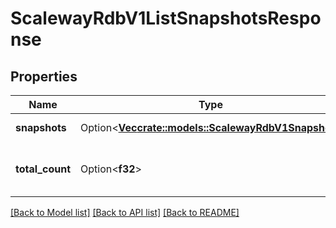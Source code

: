 # ScalewayRdbV1ListSnapshotsResponse

## Properties

Name | Type | Description | Notes
------------ | ------------- | ------------- | -------------
**snapshots** | Option<[**Vec<crate::models::ScalewayRdbV1Snapshot>**](scaleway.rdb.v1.Snapshot.md)> | List of snapshots | [optional]
**total_count** | Option<**f32**> | Total count of snapshots available | [optional]

[[Back to Model list]](../README.md#documentation-for-models) [[Back to API list]](../README.md#documentation-for-api-endpoints) [[Back to README]](../README.md)


